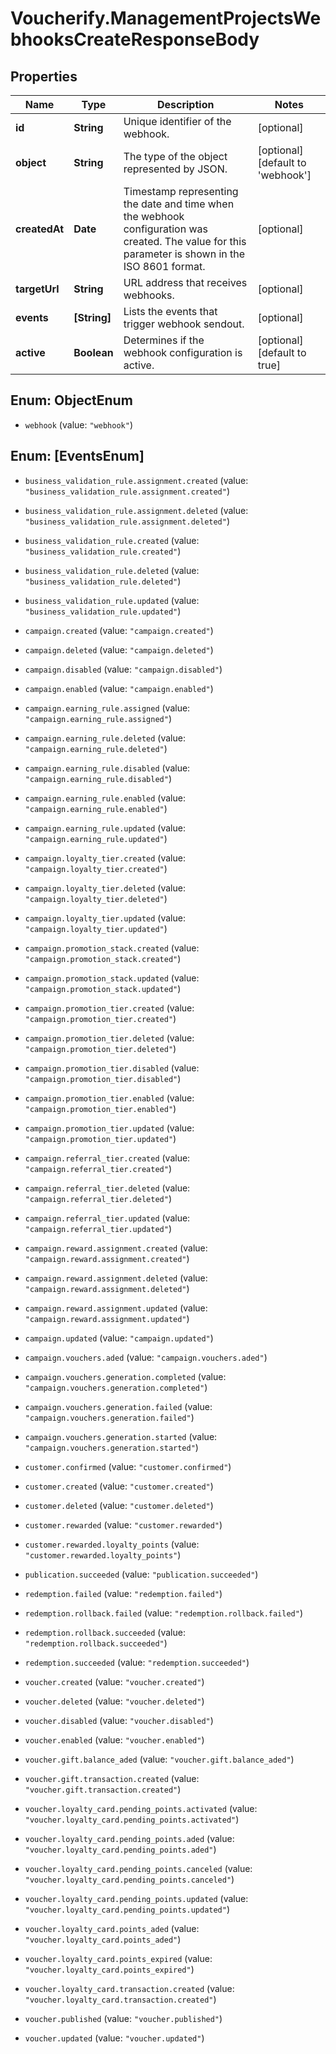 # Voucherify.ManagementProjectsWebhooksCreateResponseBody

## Properties

Name | Type | Description | Notes
------------ | ------------- | ------------- | -------------
**id** | **String** | Unique identifier of the webhook. | [optional] 
**object** | **String** | The type of the object represented by JSON. | [optional] [default to &#39;webhook&#39;]
**createdAt** | **Date** | Timestamp representing the date and time when the webhook configuration was created. The value for this parameter is shown in the ISO 8601 format. | [optional] 
**targetUrl** | **String** | URL address that receives webhooks. | [optional] 
**events** | **[String]** | Lists the events that trigger webhook sendout. | [optional] 
**active** | **Boolean** | Determines if the webhook configuration is active. | [optional] [default to true]



## Enum: ObjectEnum


* `webhook` (value: `"webhook"`)





## Enum: [EventsEnum]


* `business_validation_rule.assignment.created` (value: `"business_validation_rule.assignment.created"`)

* `business_validation_rule.assignment.deleted` (value: `"business_validation_rule.assignment.deleted"`)

* `business_validation_rule.created` (value: `"business_validation_rule.created"`)

* `business_validation_rule.deleted` (value: `"business_validation_rule.deleted"`)

* `business_validation_rule.updated` (value: `"business_validation_rule.updated"`)

* `campaign.created` (value: `"campaign.created"`)

* `campaign.deleted` (value: `"campaign.deleted"`)

* `campaign.disabled` (value: `"campaign.disabled"`)

* `campaign.enabled` (value: `"campaign.enabled"`)

* `campaign.earning_rule.assigned` (value: `"campaign.earning_rule.assigned"`)

* `campaign.earning_rule.deleted` (value: `"campaign.earning_rule.deleted"`)

* `campaign.earning_rule.disabled` (value: `"campaign.earning_rule.disabled"`)

* `campaign.earning_rule.enabled` (value: `"campaign.earning_rule.enabled"`)

* `campaign.earning_rule.updated` (value: `"campaign.earning_rule.updated"`)

* `campaign.loyalty_tier.created` (value: `"campaign.loyalty_tier.created"`)

* `campaign.loyalty_tier.deleted` (value: `"campaign.loyalty_tier.deleted"`)

* `campaign.loyalty_tier.updated` (value: `"campaign.loyalty_tier.updated"`)

* `campaign.promotion_stack.created` (value: `"campaign.promotion_stack.created"`)

* `campaign.promotion_stack.updated` (value: `"campaign.promotion_stack.updated"`)

* `campaign.promotion_tier.created` (value: `"campaign.promotion_tier.created"`)

* `campaign.promotion_tier.deleted` (value: `"campaign.promotion_tier.deleted"`)

* `campaign.promotion_tier.disabled` (value: `"campaign.promotion_tier.disabled"`)

* `campaign.promotion_tier.enabled` (value: `"campaign.promotion_tier.enabled"`)

* `campaign.promotion_tier.updated` (value: `"campaign.promotion_tier.updated"`)

* `campaign.referral_tier.created` (value: `"campaign.referral_tier.created"`)

* `campaign.referral_tier.deleted` (value: `"campaign.referral_tier.deleted"`)

* `campaign.referral_tier.updated` (value: `"campaign.referral_tier.updated"`)

* `campaign.reward.assignment.created` (value: `"campaign.reward.assignment.created"`)

* `campaign.reward.assignment.deleted` (value: `"campaign.reward.assignment.deleted"`)

* `campaign.reward.assignment.updated` (value: `"campaign.reward.assignment.updated"`)

* `campaign.updated` (value: `"campaign.updated"`)

* `campaign.vouchers.aded` (value: `"campaign.vouchers.aded"`)

* `campaign.vouchers.generation.completed` (value: `"campaign.vouchers.generation.completed"`)

* `campaign.vouchers.generation.failed` (value: `"campaign.vouchers.generation.failed"`)

* `campaign.vouchers.generation.started` (value: `"campaign.vouchers.generation.started"`)

* `customer.confirmed` (value: `"customer.confirmed"`)

* `customer.created` (value: `"customer.created"`)

* `customer.deleted` (value: `"customer.deleted"`)

* `customer.rewarded` (value: `"customer.rewarded"`)

* `customer.rewarded.loyalty_points` (value: `"customer.rewarded.loyalty_points"`)

* `publication.succeeded` (value: `"publication.succeeded"`)

* `redemption.failed` (value: `"redemption.failed"`)

* `redemption.rollback.failed` (value: `"redemption.rollback.failed"`)

* `redemption.rollback.succeeded` (value: `"redemption.rollback.succeeded"`)

* `redemption.succeeded` (value: `"redemption.succeeded"`)

* `voucher.created` (value: `"voucher.created"`)

* `voucher.deleted` (value: `"voucher.deleted"`)

* `voucher.disabled` (value: `"voucher.disabled"`)

* `voucher.enabled` (value: `"voucher.enabled"`)

* `voucher.gift.balance_aded` (value: `"voucher.gift.balance_aded"`)

* `voucher.gift.transaction.created` (value: `"voucher.gift.transaction.created"`)

* `voucher.loyalty_card.pending_points.activated` (value: `"voucher.loyalty_card.pending_points.activated"`)

* `voucher.loyalty_card.pending_points.aded` (value: `"voucher.loyalty_card.pending_points.aded"`)

* `voucher.loyalty_card.pending_points.canceled` (value: `"voucher.loyalty_card.pending_points.canceled"`)

* `voucher.loyalty_card.pending_points.updated` (value: `"voucher.loyalty_card.pending_points.updated"`)

* `voucher.loyalty_card.points_aded` (value: `"voucher.loyalty_card.points_aded"`)

* `voucher.loyalty_card.points_expired` (value: `"voucher.loyalty_card.points_expired"`)

* `voucher.loyalty_card.transaction.created` (value: `"voucher.loyalty_card.transaction.created"`)

* `voucher.published` (value: `"voucher.published"`)

* `voucher.updated` (value: `"voucher.updated"`)




